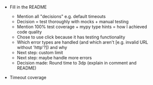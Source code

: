 * Fill in the README
    - Mention all "decisions" e.g. default timeouts
    - Decision = test thoroughly with mocks + manual testing
    - Mention 100% test coverage + mypy type hints = how I achieved code quality
    - Chose to use click because it has testing functionality
    - Which error types are handled (and which aren't [e.g. invalid URL without 'http'?]) and why
    - Next step: custom limit
    - Next step: maybe handle more errors
    - Decision made: Round time to 3dp (explain in comment and README)

* Timeout coverage